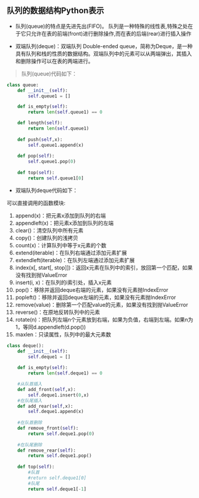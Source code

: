 ## 队列的数据结构Python表示

- 队列(queue)的特点是先进先出(FIFO)。 队列是一种特殊的线性表,特殊之处在于它只允许在表的前端(front)进行删除操作,而在表的后端(rear)进行插入操作

- 双端队列(deque)：双端队列 Double-ended queue，简称为Deque，是一种具有队列和栈的性质的数据结构。双端队列中的元素可以从两端弹出，其插入和删除操作可以在表的两端进行。 


> 队列(queue)代码如下：
```python
class queue:
    def __init__(self):
        self.queue1 = []

    def is_empty(self):
        return len(self.queue1) == 0

    def length(self):
        return len(self.queue1)
    
    def push(self,x):
        self.queue1.append(x)
    
    def pop(self):
        self.queue1.pop(0)
    
    def top(self):
        return self.queue1[0]

```

- 双端队列deque代码如下：

可以直接调用的函数模块:
1. append(x)：把元素x添加到队列的右端
2. appendleft(x)：把元素x添加到队列的左端
3. clear()：清空队列中所有元素
4. copy()：创建队列的浅拷贝
5. count(x)：计算队列中等于x元素的个数
6. extend(iterable)：在队列右端通过添加元素扩展
7. extendleft(iterable)：在队列左端通过添加元素扩展
8. index(x[, start[, stop]])：返回x元素在队列中的索引，放回第一个匹配，如果没有找到抛ValueError
9. insert(i, x)：在队列的i索引处，插入x元素
10. pop()：移除并返回deque右端的元素，如果没有元素抛IndexError
11. popleft()：移除并返回deque左端的元素，如果没有元素抛IndexError
12. remove(value)：删除第一个匹配value的元素，如果没有找到抛ValueError
13. reverse()：在原地反转队列中的元素
14. rotate(n)：把队列左端n个元素放到右端，如果为负值，右端到左端。如果n为1，等同d.appendleft(d.pop())
15. maxlen：只读属性，队列中的最大元素数

```python
class deque():
    def __init__(self):
        self.deque1 = []
    
    def is_empty(self):
        return len(self.deque1) == 0

    #从队首插入
    def add_front(self,x):
        self.deque1.insert(0,x)
    #在队尾插入
    def add_rear(self,x):
        self.deque1.append(x)
    
    #在队首删除
    def remove_front(self):
        return self.deque1.pop(0)
    
    #在队尾删除
    def remove_rear(self):
        return self.deque1.pop()
    
    def top(self):
        #队首
        #return self.deque1[0]
        #队尾
        return self.deque1[-1]

```
